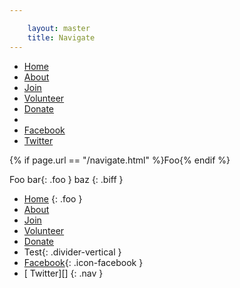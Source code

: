 ```yaml
---

    layout: master
    title: Navigate
---
```


<ul class="nav">
  <li class="{%if page.url == '/index.html'%}active{%endif%}"><a href="/">Home</a></li>
  <li class="{%if page.url == '/about.html'%}active{%endif%}"><a href="/about">About</a></li>
  <li class="{%if page.url == '/join.html'%}active{%endif%}"><a href="/join">Join</a></li>
  <li class="{%if page.url == '/volunteer.html'%}active{%endif%}"><a href="/volunteer">Volunteer</a></li>
  <li class="{%if page.url == '/donate.html'%}active{%endif%}"><a href="/donate">Donate</a></li>
  <li class="divider-vertical"></li>
  <li class=""><a href="https://facebook.com/GeorgiaRLC">Facebook</a></li>
  <li class=""><a href="http://twitter.com/GeorgiaRLC">Twitter</a></li>
</ul>

{% if page.url == "/navigate.html" %}Foo{% endif %}

Foo bar{: .foo } baz
{: .biff }

- [Home][]
    {: .foo }
- [About][]
- [Join][]
- [Volunteer][]
- [Donate][]
- Test{: .divider-vertical }
- [Facebook][]{: .icon-facebook }
- [<i class="icon-twitter"> </i> Twitter][]
{: .nav }

[Home]:      /
[About]:     /about
[Join]:      /join
[Volunteer]: /volunteer
[Donate]:    /donate
[Facebook]:  http://facebook.com/GeorgiaRLC
[Twitter]:   http://twitter.com/GeorgiaRLC
